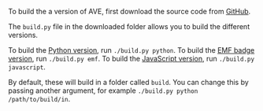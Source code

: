To build the a version of AVE, first download the source code from [GitHub](/git).

The `build.py` file in the downloaded folder allows you to build the different versions.

To build the [Python version](/docs/python.md), run `./build.py python`.
To build the [EMF badge version](/docs/badge.md), run `./build.py emf`.
To build the [JavaScript version](/docs/python.md), run `./build.py javascript`.

By default, these will build in a folder called `build`. You can change this by passing another argument, for example `./build.py python /path/to/build/in`.
